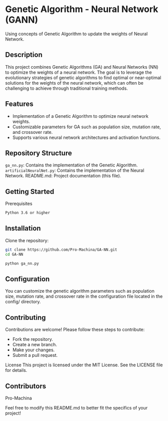 # Genetic Algorithm - Neural Network (GANN)
Using concepts of Genetic Algorithm to update the weights of Neural Network.

## Description
This project combines Genetic Algorithms (GA) and Neural Networks (NN) to optimize the weights of a neural network. The goal is to leverage the evolutionary strategies of genetic algorithms to find optimal or near-optimal solutions for the weights of the neural network, which can often be challenging to achieve through traditional training methods.

## Features
- Implementation of a Genetic Algorithm to optimize neural network weights.
- Customizable parameters for GA such as population size, mutation rate, and crossover rate.
- Supports various neural network architectures and activation functions.

## Repository Structure
`ga_nn.py`: Contains the implementation of the Genetic Algorithm.
`artificialNeuralNet.py`: Contains the implementation of the Neural Network.
README.md: Project documentation (this file).

## Getting Started
Prerequisites
``` bash
Python 3.6 or higher
```

## Installation
Clone the repository:
``` sh
git clone https://github.com/Pro-Machina/GA-NN.git
cd GA-NN
```
``` sh
python ga_nn.py
```

## Configuration
You can customize the genetic algorithm parameters such as population size, mutation rate, and crossover rate in the configuration file located in the config/ directory.

## Contributing
Contributions are welcome! Please follow these steps to contribute:

- Fork the repository.
- Create a new branch.
- Make your changes.
- Submit a pull request.

License
This project is licensed under the MIT License. See the LICENSE file for details.

## Contributors
Pro-Machina

Feel free to modify this README.md to better fit the specifics of your project!
